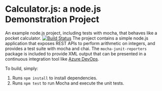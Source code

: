 Calculator.js: a node.js Demonstration Project
==============================================
An example node.js project, including tests with mocha, that behaves like
a pocket calculator.
[![Build Status](https://dev.azure.com/k2019030307/Agile%20Planning%20and%20Portfolio%20Management%20with%20Azure%20Boards/_apis/build/status%2Fsyed-adil21.calculator?branchName=master)](https://dev.azure.com/k2019030307/Agile%20Planning%20and%20Portfolio%20Management%20with%20Azure%20Boards/_build/latest?definitionId=2&branchName=master)
The project contains a simple node.js application that exposes REST APIs
to perform arithmetic on integers, and provides a test suite with mocha
and chai.  The `mocha-junit-reporters` package is included to provide XML
output that can be presented in a continuous integration tool like
[Azure DevOps](https://azure.com/devops).

To build, simply:

1. Runs `npm install` to install dependencies.
2. Runs `npm test` to run Mocha and execute the unit tests.

